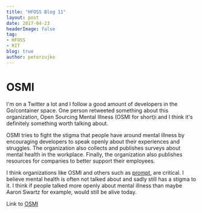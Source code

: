 ```yaml
---
title: "HFOSS Blog 11"
layout: post 
date: 2017-04-23
headerImage: false
tag:
- HFOSS
- RIT
blog: true
author: peterzujko
---
```


# OSMI
I'm on a Twitter a lot and I follow a good amount of developers in the Go/container space. One person retweeted something about this organization, Open Sourcing Mental Illness (OSMI for short)i and I think it's definitely something worth talking about. 

OSMI tries to fight the stigma that people have around mental illness by encouraging developers to speak openly about their experiences and struggles. The organization also collects and publishes surveys about mental health in the workplace. Finally, the organization also publishes resources for companies to better support their employees. 

I think organizations like OSMI and others such as [prompt](http://mhprompt.org/), are critical. I believe mental health is often not talked about and sadly still has a stigma to it. I think if people talked more openly about mental illness than maybe Aaron Swartz for example, would still be alive today.

Link to [OSMI](https://osmihelp.org/)
